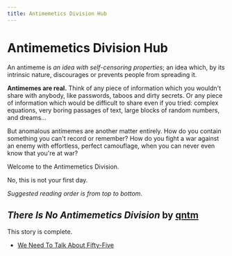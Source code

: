 ```yaml
---
title: Antimemetics Division Hub
---
```


# Antimemetics Division Hub

An antimeme is _an idea with self-censoring properties_; an idea which, by its intrinsic nature, discourages or prevents people from spreading it.

**Antimemes are real.** Think of any piece of information which you wouldn't share with anybody, like passwords, taboos and dirty secrets. Or any piece of information which would be difficult to share even if you tried: complex equations, very boring passages of text, large blocks of random numbers, and dreams…

But anomalous antimemes are another matter entirely. How do you contain something you can't record or remember? How do you fight a war against an enemy with effortless, perfect camouflage, when you can never even know that you're at war?

Welcome to the Antimemetics Division.

No, this is not your first day.

_Suggested reading order is from top to bottom._

<!-- ## Critical background reading

-   [SCP-055](/scp-055) by [qntm](/qntm-s-author-page) (first half) and CptBellman (Addendum A onwards) -->

## _There Is No Antimemetics Division_ by [qntm](/qntm-s-author-page)

This story is complete.

-   [We Need To Talk About Fifty-Five](/we-need-to-talk-about-fifty-five)
<!-- -   [Introductory Antimemetics](/introductory-antimemetics)
-   [Unforgettable, That's What You Are](/unforgettable-that-s-what-you-are)
-   [CASE COLOURLESS GREEN](/case-colourless-green)
-   [Your Last First Day](/your-last-first-day)

## Interlude

Read this before _Five Five Five Five Five_.

-   [SCP-2256](/scp-2256) by qntm

## _Five Five Five Five Five_ by qntm

This story is a direct sequel to _There Is No Antimemetics Division_. This story is complete.

-   [SCP-3125](/scp-3125)
-   [Where Have You Been All My Life](/where-have-you-been-all-my-life)
-   [Fresh Hell](/fresh-hell)
-   [Ojai](/ojai)
-   [Immemorial](/immemorial)
-   [CASE HATE RED](/case-hate-red)
-   [Ará Orún](/ara-orun)
-   [Unthreaded](/unthreaded)
-   [Wild Light](/the-wild-light)
-   [Blood/Brain](/blood-brain)
-   [Tombstone](/tombstone)
-   Epilogue: [Champions Of Nothing](/champions-of-nothing)

## _What the Dead Know_ by [sirpudding](/sirpudding-s-author-page)

This is a side story mostly taking place during and after _There Is No Antimemetics Division_.

-   [SCP-2111](/scp-2111)
-   [In the Trenches with the Dead](/in-the-trenches-with-the-dead)
-   [A Thin Dangerous Line](/a-thin-dangerous-line)
-   continues in _Five Five Five Five Five_

## For your reference

All by qntm.

-   [Antimemetics Division Timeline](/antimemetics-division-timeline)
-   [Character sheet: Marion Wheeler](https://scp-wiki.wikidot.com/antimemetics-division-hub/offset/1)
-   [Character sheet: Adam Wheeler](https://scp-wiki.wikidot.com/antimemetics-division-hub/offset/2)

## Precursor work

These articles aren't specifically part of the main Antimemetics Division storyline above, but they influenced its development in various ways.

-   [SCP-033](/scp-033) by Mulciber. SCP-3125 has a close connection to this number.
-   [Revenants](/revenants) by [Photosynthetic](/photosynthetics-personnel-file). Like _There Is No Antimemetics Division_, this uses [SCP-055](/scp-055) as a launching point, but takes it in a different direction.
-   **[SCP-1425](/scp-1425) by Silberescher**. This was a massive influence on the writing of _[Unforgettable, That's What You Are](/unforgettable-that-s-what-you-are)_, _[Ojai](/ojai)_, and all of it really.
-   [SCP-2828](/scp-2828) by ooblex. One of the earliest antimemetic SCPs outside of SCP-055, later referenced in _[CASE COLOURLESS GREEN](/case-colourless-green)_.
-   [SCP-2358](/scp-2358) by [HotCocoaNerd](/cocoa-s-author-page). Introduces the Counterconceptual Division, later referenced several times in _What the Dead Know_.

## Further reading

Marion Wheeler has appeared or been mentioned in various SCP Foundation wiki articles outside of this Hub. Here are a select few:

-   [SCP-SCP-033](/scp-scp-033) by [HotCocoaNerd](/cocoa-s-author-page)
-   [Numbers Lie](/numbers-lie) by [CityToast](/reixis-personnel-file)

And there's a wealth of antimemetic SCPs and Tales. Here are some great places to start:

-   [SCP-3393](/scp-3393) by [Captain Kirby](/captain-kirby-s-personal-file)
-   [SCP-3211](/scp-3211) by [Croquembouche](/croquembouche)
-   [SCP-4773](/scp-4773) by [MaliceAforethought](/maliceaf-author-ght) and [Henzoid](/henzoids-author-page)
-   [Note: Your Name is "Nobody"](/note-your-name-is-nobody) by Iapetus The Acausal -->

